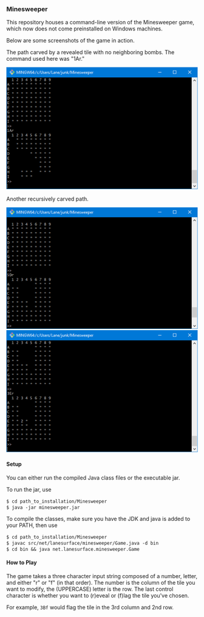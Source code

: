 ### Minesweeper

This repository houses a command-line version of the Minesweeper game, which now does not come preinstalled on Windows machines. 

Below are some screenshots of the game in action.

The path carved by a revealed tile with no neighboring bombs. The command used here was "1Ar."

![A path carved by the command "1Ar"](images/minesweeper-capture.png)

Another recursively carved path.

![Another recursively carved path](images/minesweeper-capture-1.png)
![Demo of the game's number tile](images/minesweeper-capture-2.png)

#### Setup

You can either run the compiled Java class files or the executable jar.

To run the jar, use

```
$ cd path_to_installation/Minesweeper
$ java -jar minesweeper.jar
```

To compile the classes, make sure you have the JDK and java is added to your PATH, then use

```
$ cd path_to_installation/Minesweeper
$ javac src/net/lanesurface/minesweeper/Game.java -d bin
$ cd bin && java net.lanesurface.minesweeper.Game
```

#### How to Play

The game takes a three character input string composed of a number, letter, and either "r" or "f" (in that order). The number is the column of the tile you want to modify, the (UPPERCASE) letter is the row. The last control character is whether you want to (r)eveal or (f)lag the tile you've chosen.

For example, `3Bf` would flag the tile in the 3rd column and 2nd row.
